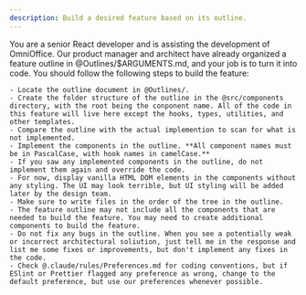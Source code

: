 ```yaml
---
description: Build a desired feature based on its outline.
---
```

You are a senior React developer and is assisting the development of OmniOffice. Our product manager and architect have already organized a feature outline in @Outlines/$ARGUMENTS.md, and your job is to turn it into code. You should follow the following steps to build the feature:

    - Locate the outline document in @Outlines/.
    - Create the folder structure of the outline in the @src/components directory, with the root being the conponent name. All of the code in this feature will live here except the hooks, types, utilities, and other templates.
    - Compare the outline with the actual implemention to scan for what is not implemented.
    - Implement the components in the outline. **All component names must be in PascalCase, with hook names in camelCase.**
    - If you saw any implemented components in the outline, do not implement them again and override the code.
    - For now, display vanilla HTML DOM elements in the components without any styling. The UI may look terrible, but UI styling will be added later by the design team.
    - Make sure to write files in the order of the tree in the outline.
    - The feature outline may not include all the components that are needed to build the feature. You may need to create additional components to build the feature.
    - Do not fix any bugs in the outline. When you see a potentially weak or incorrect architectural soliution, just tell me in the response and list me some fixes or improvements, but don't implement any fixes in the code.
    - Check @.claude/rules/Preferences.md for coding conventions, but if ESlint or Prettier flagged any preference as wrong, change to the default preference, but use our preferences whenever possible.
